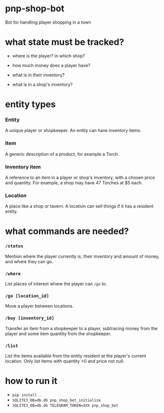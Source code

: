 # pnp-shop-bot
Bot for handling player shopping in a town

# what state must be tracked?

- where is the player? in which shop?

- how much money does a player have? 

- what is in their inventory?

- what is in a shop's inventory?

# entity types

### Entity

A unique player or shopkeeper. An entity can have inventory items.

### Item

A generic description of a product, for example a Torch.

### Inventory item

A reference to an item in a player or shop's inventory, with a chosen price and quantity. For example, a shop may have 47 Torches at $5 each.

### Location

A place like a shop or tavern. A location can sell things if it has a resident entity.

# what commands are needed?

### `/status`

Mention where the player currently is, their inventory and amount of money, and where they can go.

### `/where`

List places of interest where the player can `/go` to.

### `/go [location_id]`

Move a player between locations.


### `/buy [inventory_id]`

Transfer an item from a shopkeeper to a player, subtracing money from the player and some item quantity from the shopkeeper.

### `/list` 

List the items available from the entity resident at the player's current location. Only list items with quantity >0 and price not null. 

# how to run it

- `pip install .`
- `SQLITE3_DB=db.db pnp_shop_bot_initialize`
- `SQLITE3_DB=db.db TELEGRAM_TOKEN=XXX pnp_shop_bot`


